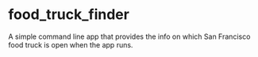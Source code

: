 # food_truck_finder

A simple command line app that provides the info on which San Francisco food truck is open when the app runs.  
